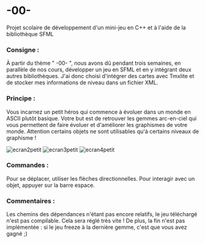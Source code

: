 # -00-
Projet scolaire de développement d'un mini-jeu en C++ et à l'aide de la bibliothèque SFML


### Consigne :
À partir du thème " -00- ", nous avons dû pendant trois semaines, en parallèle de nos cours, développer un jeu en SFML et en y intégrant deux autres bibliothèques. J'ai donc choisi d'intégrer des cartes avec Tmxlite et de stocker mes informations de niveau dans un fichier XML.


### Principe : 
Vous incarnez un petit héros qui commence à évoluer dans un monde en ASCII plutôt basique. Votre but est de retrouver les gemmes arc-en-ciel qui vous permettent de faire évoluer et d'améliorer les graphismes de votre monde. Attention certains objets ne sont utilisables qu'à certains niveaux de graphisme !


![ecran2petit](https://user-images.githubusercontent.com/43514153/47257997-61c02c80-d495-11e8-9c6c-b874c5313a5f.png)
![ecran3petit](https://user-images.githubusercontent.com/43514153/47257995-61c02c80-d495-11e8-8c7c-0c667061229d.png)
![ecran4petit](https://user-images.githubusercontent.com/43514153/47257996-61c02c80-d495-11e8-83dc-8ddd425dfe3e.png)



### Commandes :
Pour se déplacer, utiliser les flèches directionnelles. Pour interagir avec un objet, appuyer sur la barre espace.




### Commentaires :
Les chemins des dépendances n'étant pas encore relatifs, le jeu téléchargé n'est pas compilable. Cela sera réglé très vite !
De plus, la fin n'est pas implémentée : si le jeu freeze à la dernière gemme, c'est que vous avez gagné ;)
